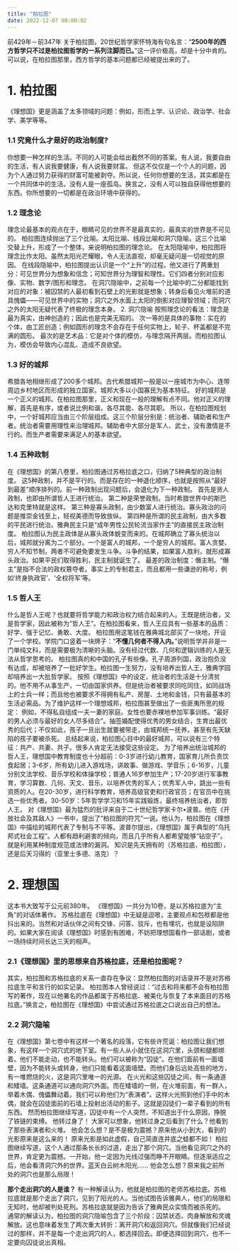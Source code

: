 ```yaml
---
title: "柏拉图"
date: 2022-12-07 00:00:02
---
```


前429年－前347年
关于柏拉图，20世纪哲学家怀特海有句名言：“**2500年的西方哲学只不过是柏拉图哲学的一系列注脚而已。**”这一评价极高，却是十分中肯的。可以说，在柏拉图那里，西方哲学的基本问题都已经被提出来的了。

<!-- more -->

# 1. 柏拉图
《理想国》更是涵盖了太多领域的问题：例如，形而上学、认识论、政治学、社会学、美学等等。
### 1.1 究竟什么才是好的政治制度?
你想要一种怎样的生活。不同的人可能会给出截然不同的答案。有人说，我要自由的生活，有人说我要健康，有人说我要财富。
但这不仅仅是一个个人的问题，因为个人通过努力获得的财富可能被剥夺。所以说，任何你想要的生活，其实都是在一个共同体中的生活。没有人是一座孤岛。换言之，没有人可以独自获得他想要的东西。你所想要的一切都是在政治环境中获得的。
### 1.2 理念论
理念论最基本的观点在于，眼睛可见的世界不是最真实的，最真实的世界是不可见的。
柏拉图连续抛出了三个比喻。太阳比喻、线段比喻和洞穴隐喻。这三个比喻交替上升，形成了一个整体，来说明柏拉图的理念论。
在太阳隐喻中，柏拉图将理念比作太阳。虽然太阳光芒耀眼，令人无法直视，却毫无疑问是一切视觉的原因。
在线段隐喻中，柏拉图提出认识是一个“上升”的过程。他又进行了两重划分：可见世界分为想象和信念；可知世界分为理智和理性。它们四者分别对应影像、实物、数字/图形和理念。
在洞穴隐喻中，之前每一个比喻中的二分都能找到对应的对象：被囚禁的人最初看到石壁上的光影就是想象；转身后看见火堆前的道具傀儡——可见世界中的实物；洞穴之外水面上太阳的倒影对应理智领域；而洞穴之外的太阳无疑代表了终极的理念本身。 2. 洞穴隐喻
按照理念论的看法：理念是最为真实，由神创造的；因此也是完美无瑕的。
次一等的是具体的事物：实在的个体，由工匠创造；例如圆形的理念不会存在于任何实物上，轮子、杯盖都是不完满的圆形。
最次的是艺术品：它是对个体的模仿，与理念隔开两层。而柏拉图认为，模仿会导致内心混乱、造成不良欲望。
### 1.3 好的城邦
希腊各地相继形成了200多个城邦。古代希腊城邦一般是以一座城市为中心、连带周边乡村地区而形成的独立国家。城邦大多以小国寡民为基本特征。
好的城邦是一个正义的城邦。在柏拉图那里，正义和现在一般的理解有点不同。他对正义的理解，首先是有序，或者说比例和谐，各尽其能、各尽其职。
所以，在柏拉图规划中，一个好城邦应当由三个阶层组成。这三个阶层分别是：统治者、辅助者和生产者。统治者需要用理性来治理城邦。辅助者中大部分是军人、武士，没有激情是不行的。而生产者需要来满足人的基本欲望。
### 1.4 五种政制
在《理想国》的第八卷里，柏拉图通过苏格拉底之口，归纳了5种典型的政治制度。
这5种政制，并不是平行的。而是存在的一种退化顺序，也就是按照从“最好到最差”顺序排列的。前一种政制出现问题后，会退化为下一种政制。
首先是贤人政制，也即由所谓哲人王进行统治。
第二种是荣誉政制，当时希腊世界中的斯巴达和克里特就是这样。
第三种是寡头政制，由少数富人进行统治。寡头政治的问题是推崇金钱至上，轻视美德而导致放纵。
第四种是所谓的民主政制，由大多数的平民进行统治。雅典民主只是“成年男性公民轮流当家作主”的直接民主政治制度。
柏拉图认为民主政体是从寡头政体蜕变而来的。在城邦确立了寡头统治以后，城邦就分离为二个部分。一个是富人的城邦，一个是穷人的城邦。富人贪婪、穷人不知节制，两者不可避免要发生斗争。斗争的结果，如果富人胜利，就形成寡头政治。如果平民们取得胜利，民主制就诞生了。
最差的政治制度：僭主制。“僭主”是指不合法的政权篡夺者。事实上的专制君主，而且都用一些谦逊的称号，例如‘终身执政官’、‘全权将军’等。
### 1.5 哲人王
什么是哲人王呢？也就要将哲学能力和政治权力结合起来的人。王既是统治者，又是哲学家，因此被称为“哲人王”。在柏拉图看来，哲人王应具有一些基本的品质：好学、强于记忆、勇敢、大度。
柏拉图用这笔钱在雅典城北部买了一块地，开设了一个学校。学院门口竖着一块牌子：“**不懂几何者不得入内。**”说明哲学并非是一门单纯文科，而是需要极为清晰的头脑。没有经过代数、几何和逻辑训练的人是无法从哲学思考的。
柏拉图真的和中国的孔子有些像。孔子周游列国，政治抱负没有达成，却被培养了一批好学生。柏拉图一生努力，没有培养出哲人王，雅典学园却培养出一大批哲学家。
按照《理想国》中的设定，统治者的生活是十分清贫的。他不用不从事生产，一切由国家供养。但是统治者被要求同吃同住，如同战场上的士兵一样；而且他也被要求不得拥有私产、房屋、土地和金钱，只有最基本的生活必需品。为了维护这样一个理想城邦，柏拉图甚至做出了一些匪夷所思的规定：
例如，不得私自组成一夫一妻的家庭。女性也要赤裸地参加军事训练。“最好的男人必须与最好的女人尽多结合”。抽签婚配使得优秀的男女结合，生育出最优秀的后代；不仅如此，孩子一旦出生就要被带走，由城邦统一抚养。甚至有先天缺陷的孩子要被杀死。
总结起来说，柏拉图心目中的最好城邦，可以说有三个特征：共产、共妻、共子。很多人肯定无法接受这些设定。
为了培养出统治城邦的哲人王，理想国中教育制度也十分超前：0-3岁进行幼儿教育，国家育儿所负责饮食起居；3-6岁，所有幼儿进入游戏场，讲故事、做游戏、学音乐；6-16岁，儿童分别文法学校、音乐学校和体操学校；普通人16岁参加生产；17-20岁进行军事教育，学习算数、几何、天文、音乐，以培养优秀的军人；优秀军人中，跳出一些有资质的人。在20-30岁，进行科学教育，培养高级官吏和行政官员；在官员中在挑选一些优秀者。30-50岁：5年哲学学习和15年实践锻炼，最终培养统治者，即哲人王。
对《理想国》最为猛烈的批评来自于二十世纪哲学家卡尔•波普。他在《开放社会及其敌人》一书中，提出了“柏拉图的符咒”一说。他认为，柏拉图在《理想国》中描绘的城邦代表了专制与不平等。波普尔提出，《理想国》属于典型的“乌托邦式社会工程”。人都有趋利避害的倾向，而且几乎所有人都希望能够“钻空子”。就是利用某种制度规范或法律的漏洞。
知识是先天拥有的（苏格拉底、柏拉图），还是后天习得的（亚里士多德、洛克）？



# 2. 理想国

这本书大致写于公元前380年。
《理想国》一共分为10卷，是以苏格拉底为“主角”的对话体著作。
苏格拉底在《理想国》中无疑是逗哏，主要观点和包袱都是他抖出来的。当然和对话伙伴之间有交锋、问答、驳斥，也有埋坑，也就是设陷阱的。如果大家在阅读《理想国》时感到有困难，不妨把理想国看作一部话剧，或者一场持续时间长达三天的相声。
### 2.1《理想国》里的思想来自苏格拉底，还是柏拉图呢？
其实，柏拉图和苏格拉底的关系一直存在争议：显然柏拉图的对话录并不是对苏格拉底生平和言行的如实记录。
柏拉图本人曾经说过：“过去和将来都不会有柏拉图写的著作，现在以他署名的作品都属于苏格拉底、被美化与恢复了本来面目的苏格拉底。”换言之，柏拉图在《理想国》中尝试通过苏格拉底之口说出自己的想法。

### 2.2 洞穴隐喻
在《理想国》第七卷中有这样一个著名的段落，它有些许荒诞：柏拉图让我们想象，有这样一个洞穴式的地下室。有一些人从小就住在这洞穴里，头颈和腿都绑着。他们不能走动，也不能转头。他们可以被称为“囚徒”。在他们面前有一面墙壁，因为不能转头或转身，他们只能看着这面墙壁。而他们身后远处高些的地方，有一堆燃烧的火，这是洞穴里唯一的光源。
在火光和这些囚徒之间，有一条通道和矮墙。这条通道可以通向洞穴外面。而在矮墙的一侧，在火堆前面，有一群人，举着木偶、傀儡舞动着。我们可以称他们为“表演者”。这样火光照到他们手中的木偶，就会在囚徒面前的石墙上投射出活动的影子。这就是囚徒们一辈子看到的所有东西。
然而柏拉图继续写道，囚徒中有一个人突然，不知道出于什么原因，挣脱了铁链的束缚。
他转过身了！
大家可以想象，他转过身之后看到了什么？他看到了那些表演者和火堆。
他会怎么想？是不是极为震撼？原来他从小到大，看到的光影原来是这么来的！
原来光影是如此虚假，自己简直连井底之蛙都不如！
柏拉图继续写道，这个人通过那条长长的过道，走出了那个洞穴。当他看见洞穴之外的世界，肯定更为震撼。一开始，他一定因为光线过强而睁不开眼睛。但逐渐适应之后，他会看清洞穴外的世界。蓝天白云树木阳光……
他会怎么想？原来我之前所处的洞穴也是那么局限！

**那个走出洞穴的人是谁？**
有一种解读认为，他就是柏拉图的老师苏格拉底。苏格拉底就是那个走出了洞穴，见到了阳光的人。当他试图告诉雅典人，他们的局限和无知时，他却被判处死刑。苏格拉底就是因为告诉了雅典民众实情而被杀死的。
通常的解读认为，柏拉图的洞穴隐喻包含了三个阶段：囚禁状态、肉身解放和灵魂解放。这也意味着发生了两次重大转折：离开洞穴和返回洞穴。但就像我们已经说过的那样，并不是每一个走出洞穴的人，都选择回去。即便选择回到洞穴，也不一定要向囚徒说出真相。